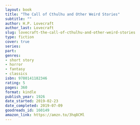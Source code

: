 ```yaml
---
layout: book
title: "The Call of Cthulhu and Other Weird Stories"
subtitle: ""
author: H.P. Lovecraft
author_last: Lovecraft
slug: lovecraft-the-call-of-cthulhu-and-other-weird-stories
type: fiction
cover: true
series: 
part: 
genres:
- short story
- horror
- fantasy
- classics
isbn: 9780141182346
rating: 5
pages: 360
format: kindle
publish_year: 1926
date_started: 2019-02-23
date_completed: 2019-07-09
goodreads_id: 160149
amazon_link: https://amzn.to/3hq8CMl
---
```

